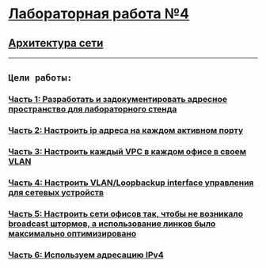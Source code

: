 # [<u>Лабораторная работа №4</u>](/README.md)

## [Архитектура сети](#архитектура-сети)

***

## `Цели работы:`

### [Часть 1: Разработать и задокументировать адресное пространство для лабораторного стенда](#)

### [Часть 2: Настроить ip адреса на каждом активном порту](#)

### [Часть 3: Настроить каждый VPC в каждом офисе в своем VLAN](#)

### [Часть 4: Настроить VLAN/Loopbackup interface управления для сетевых устройств](#)

### [Часть 5: Настроить сети офисов так, чтобы не возникало broadcast штормов, а использование линков было максимально оптимизировано](#)

### [Часть 6: Используем адресацию IPv4](#)


